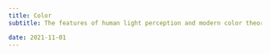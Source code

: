 ```yaml
---
title: Color
subtitle: The features of human light perception and modern color theory

date: 2021-11-01
---
```

